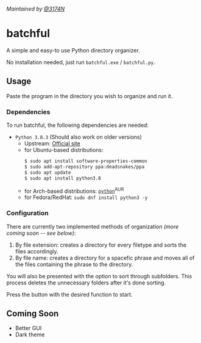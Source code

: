 *Maintained by [@3174N](https://github.com/3174N)*
# batchful
A simple and easy-to use Python directory organizer. 

No installation needed, just run `batchful.exe` / `batchful.py`.

## Usage
Paste the program in the directory you wish to organize and run it.

### Dependencies
To run batchful, the following dependencies are needed: 
* `Python 3.8.3` (Should also work on older versions)
  * Upstream: [Official site](https://www.python.org/downloads/)
  * for Ubuntu-based distributions: 
    ```bash
    $ sudo apt install software-properties-common
    $ sudo add-apt-repository ppa:deadsnakes/ppa
    $ sudo apt update
    $ sudo apt install python3.8
    ```
  * for Arch-based distributions: [`python`](https://www.archlinux.org/packages/extra/x86_64/python/)<sup>AUR</sup>
  * for Fedora/RedHat: `sudo dnf install python3 -y`

### Configuration
There are currently two implemented methods of organization *(more coming soon -- see below)*: 
1. By file extension: creates a directory for every filetype and sorts the files accordingly. 
2. By file name: creates a directory for a spacefic phrase and moves all of the files containing the phrase to the directory.

You will also be presented with the option to sort through subfolders.
This process deletes the unnecessary folders after it's done sorting.

Press the button with the desired function to start.

## Coming Soon
- Better GUI
- Dark theme
